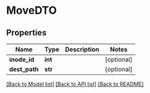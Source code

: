 # MoveDTO

## Properties
Name | Type | Description | Notes
------------ | ------------- | ------------- | -------------
**inode_id** | **int** |  | [optional] 
**dest_path** | **str** |  | [optional] 

[[Back to Model list]](../README.md#documentation-for-models) [[Back to API list]](../README.md#documentation-for-api-endpoints) [[Back to README]](../README.md)

